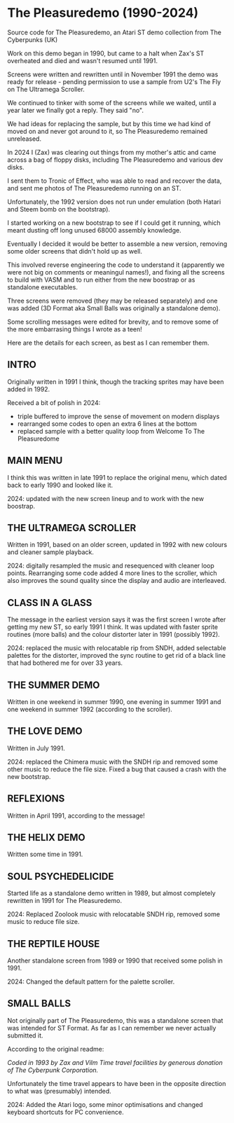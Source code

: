 # The Pleasuredemo (1990-2024)
Source code for The Pleasuredemo, an Atari ST demo collection from The Cyberpunks (UK)

Work on this demo began in 1990, but came to a halt when Zax's ST overheated and died and wasn't resumed until 1991.

Screens were written and rewritten until in November 1991 the demo was ready for release - pending permission to use a sample from U2's The Fly on The Ultramega Scroller.

We continued to tinker with some of the screens while we waited, until a year later we finally got a reply. They said "no".

We had ideas for replacing the sample, but by this time we had kind of moved on and never got around to it, so The Pleasuredemo remained unreleased.

In 2024 I (Zax) was clearing out things from my mother's attic and came across a bag of floppy disks, including The Pleasuredemo and various dev disks. 

I sent them to Tronic of Effect, who was able to read and recover the data, and sent me photos of The Pleasuredemo running on an ST.

Unfortunately, the 1992 version does not run under emulation (both Hatari and Steem bomb on the bootstrap).

I started working on a new bootstrap to see if I could get it running, which meant dusting off long unused 68000 assembly knowledge.

Eventually I decided it would be better to assemble a new version, removing some older screens that didn't hold up as well.

This involved reverse engineering the code to understand it (apparently we were not big on comments or meaningul names!),
and fixing all the screens to build with VASM and to run either from the new boostrap or as standalone executables.

Three screens were removed (they may be released separately) and one was added (3D Format aka Small Balls was originally a standalone demo).

Some scrolling messages were edited for brevity, and to remove some of the more embarrasing things I wrote as a teen!

Here are the details for each screen, as best as I can remember them.

## INTRO
Originally written in 1991 I think, though the tracking sprites may have been added in 1992.

Received a bit of polish in 2024:
- triple buffered to improve the sense of movement on modern displays
- rearranged some codes to open an extra 6 lines at the bottom
- replaced sample with a better quality loop from Welcome To The Pleasuredome

## MAIN MENU
I think this was written in late 1991 to replace the original menu, which dated back to early 1990 and looked like it.

2024: updated with the new screen lineup and to work with the new boostrap.

## THE ULTRAMEGA SCROLLER
Written in 1991, based on an older screen, updated in 1992 with new colours and cleaner sample playback.

2024: digitally resampled the music and resequenced with cleaner loop points. Rearranging some code added 4 more lines to the scroller, which also improves the sound quality since the display and audio are interleaved.

## CLASS IN A GLASS
The message in the earliest version says it was the first screen I wrote after getting my new ST, so early 1991 I think. It was updated with faster sprite routines (more balls) and the colour distorter later in 1991 (possibly 1992).

2024: replaced the music with relocatable rip from SNDH, added selectable palettes for the distorter, improved the sync routine to get rid of a black line that had bothered me for over 33 years.

## THE SUMMER DEMO
Written in one weekend in summer 1990, one evening in summer 1991 and one weekend in summer 1992 (according to the scroller).

## THE LOVE DEMO
Written in July 1991.

2024: replaced the Chimera music with the SNDH rip and removed some other music to reduce the file size. Fixed a bug that caused a crash with the new bootstrap.

## REFLEXIONS
Written in April 1991, according to the message!

## THE HELIX DEMO
Written some time in 1991.

## SOUL PSYCHEDELICIDE
Started life as a standalone demo written in 1989, but almost completely rewritten in 1991 for The Pleasuredemo.

2024: Replaced Zoolook music with relocatable SNDH rip, removed some music to reduce file size.

## THE REPTILE HOUSE
Another standalone screen from 1989 or 1990 that received some polish in 1991.

2024: Changed the default pattern for the palette scroller.

## SMALL BALLS
Not originally part of The Pleasuredemo, this was a standalone screen that was intended for ST Format. As far as I can remember we never actually submitted it. 

According to the original readme:

*Coded in 1993 by Zax and Vilm*
*Time travel facilities by generous donation of The Cyberpunk Corporation.*

Unfortunately the time travel appears to have been in the opposite direction to what was (presumably) intended.

2024: Added the Atari logo, some minor optimisations and changed keyboard shortcuts for PC convenience. 
